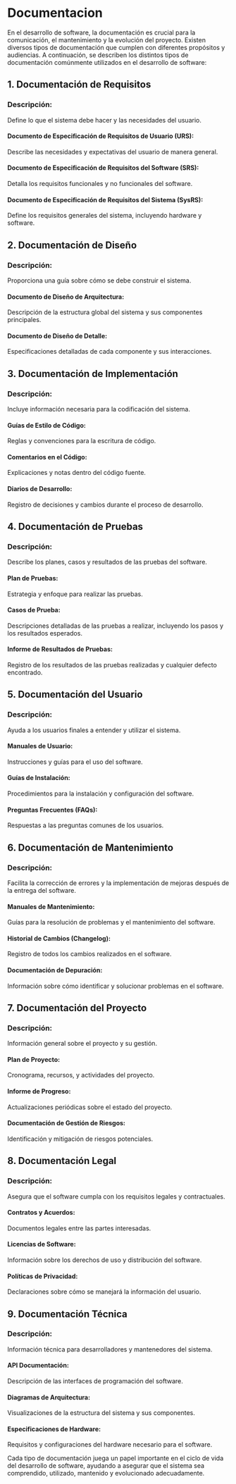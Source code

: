 # Documentacion

En el desarrollo de software, la documentación es crucial para la comunicación, el mantenimiento y la evolución del proyecto. Existen diversos tipos de documentación que cumplen con diferentes propósitos y audiencias. A continuación, se describen los distintos tipos de documentación comúnmente utilizados en el desarrollo de software:

## 1. Documentación de Requisitos
### Descripción: 
Define lo que el sistema debe hacer y las necesidades del usuario.

#### Documento de Especificación de Requisitos de Usuario (URS): 
Describe las necesidades y expectativas del usuario de manera general.
#### Documento de Especificación de Requisitos del Software (SRS): 
Detalla los requisitos funcionales y no funcionales del software.
#### Documento de Especificación de Requisitos del Sistema (SysRS): 
Define los requisitos generales del sistema, incluyendo hardware y software.
## 2. Documentación de Diseño
### Descripción: 
Proporciona una guía sobre cómo se debe construir el sistema.

#### Documento de Diseño de Arquitectura: 
Descripción de la estructura global del sistema y sus componentes principales.
#### Documento de Diseño de Detalle: 
Especificaciones detalladas de cada componente y sus interacciones.
## 3. Documentación de Implementación
### Descripción: 
Incluye información necesaria para la codificación del sistema.

#### Guías de Estilo de Código: 
Reglas y convenciones para la escritura de código.
#### Comentarios en el Código: 
Explicaciones y notas dentro del código fuente.
#### Diarios de Desarrollo: 
Registro de decisiones y cambios durante el proceso de desarrollo.

## 4. Documentación de Pruebas
### Descripción: 
Describe los planes, casos y resultados de las pruebas del software.

#### Plan de Pruebas: 
Estrategia y enfoque para realizar las pruebas.
#### Casos de Prueba: 
Descripciones detalladas de las pruebas a realizar, incluyendo los pasos y los resultados esperados.
#### Informe de Resultados de Pruebas: 
Registro de los resultados de las pruebas realizadas y cualquier defecto encontrado.
## 5. Documentación del Usuario
### Descripción: 
Ayuda a los usuarios finales a entender y utilizar el sistema.

#### Manuales de Usuario: 
Instrucciones y guías para el uso del software.
#### Guías de Instalación: 
Procedimientos para la instalación y configuración del software.
#### Preguntas Frecuentes (FAQs): 
Respuestas a las preguntas comunes de los usuarios.
## 6. Documentación de Mantenimiento
### Descripción: 
Facilita la corrección de errores y la implementación de mejoras después de la entrega del software.

#### Manuales de Mantenimiento: 
Guías para la resolución de problemas y el mantenimiento del software.
#### Historial de Cambios (Changelog): 
Registro de todos los cambios realizados en el software.
#### Documentación de Depuración: 
Información sobre cómo identificar y solucionar problemas en el software.

## 7. Documentación del Proyecto
### Descripción: 
Información general sobre el proyecto y su gestión.

#### Plan de Proyecto: 
Cronograma, recursos, y actividades del proyecto.
#### Informe de Progreso: 
Actualizaciones periódicas sobre el estado del proyecto.
#### Documentación de Gestión de Riesgos: 
Identificación y mitigación de riesgos potenciales.
## 8. Documentación Legal
### Descripción: 
Asegura que el software cumpla con los requisitos legales y contractuales.

#### Contratos y Acuerdos: 
Documentos legales entre las partes interesadas.
#### Licencias de Software: 
Información sobre los derechos de uso y distribución del software.
#### Políticas de Privacidad: 
Declaraciones sobre cómo se manejará la información del usuario.
## 9. Documentación Técnica
### Descripción: 
Información técnica para desarrolladores y mantenedores del sistema.

#### API Documentación: 
Descripción de las interfaces de programación del software.
#### Diagramas de Arquitectura: 
Visualizaciones de la estructura del sistema y sus componentes.
#### Especificaciones de Hardware: 
Requisitos y configuraciones del hardware necesario para el software.

Cada tipo de documentación juega un papel importante en el ciclo de vida del desarrollo de software, ayudando a asegurar que el sistema sea comprendido, utilizado, mantenido y evolucionado adecuadamente.